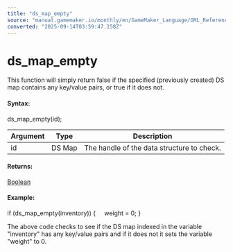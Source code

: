 ```yaml
---
title: "ds_map_empty"
source: "manual.gamemaker.io/monthly/en/GameMaker_Language/GML_Reference/Data_Structures/DS_Maps/ds_map_empty.htm"
converted: "2025-09-14T03:59:47.158Z"
---
```


# ds\_map\_empty

This function will simply return false if the specified (previously created) DS map contains any key/value pairs, or true if it does not.

#### Syntax:

ds\_map\_empty(id);

| Argument | Type | Description |
| --- | --- | --- |
| id | DS Map | The handle of the data structure to check. |

#### Returns:

[Boolean](../../../GML_Overview/Data_Types.md)

#### Example:

if (ds\_map\_empty(inventory))
{
    weight = 0;
}

The above code checks to see if the DS map indexed in the variable "inventory" has any key/value pairs and if it does not it sets the variable "weight" to 0.